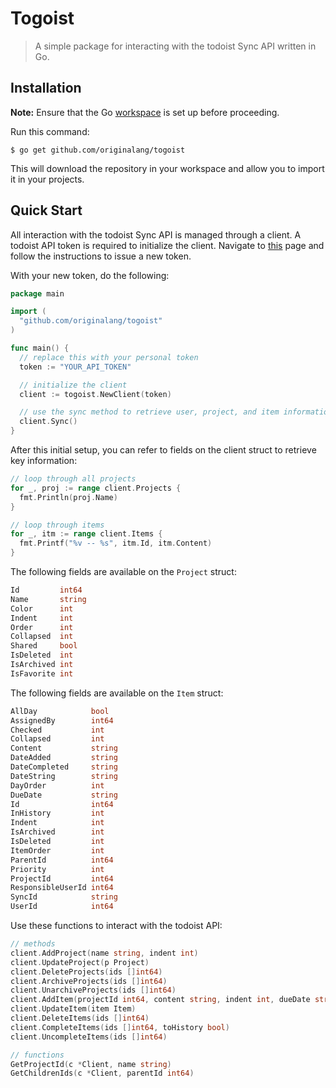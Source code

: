 # Togoist

> A simple package for interacting with the todoist Sync API written in Go.

## Installation

**Note:** Ensure that the Go [workspace](https://golang.org/doc/code.html#Workspaces) is set up before proceeding.

Run this command:

```
$ go get github.com/originalang/togoist
```
This will download the repository in your workspace and allow you to import it in your projects.

## Quick Start

All interaction with the todoist Sync API is managed through a client. A todoist API token is required to initialize the client. Navigate to [this](https://todoist.com/prefs/integrations) page and follow the instructions to issue a new token. 

With your new token, do the following:

```go
package main

import (
  "github.com/originalang/togoist"
)

func main() {
  // replace this with your personal token
  token := "YOUR_API_TOKEN"

  // initialize the client
  client := togoist.NewClient(token)

  // use the sync method to retrieve user, project, and item information
  client.Sync()
}
```

After this initial setup, you can refer to fields on the client struct to retrieve key information:

```go
// loop through all projects
for _, proj := range client.Projects {
  fmt.Println(proj.Name)
}

// loop through items
for _, itm := range client.Items {
  fmt.Printf("%v -- %s", itm.Id, itm.Content)
}
```

The following fields are available on the ```Project``` struct:

```go
Id         int64
Name       string
Color      int
Indent     int
Order      int
Collapsed  int
Shared     bool
IsDeleted  int
IsArchived int
IsFavorite int
```

The following fields are available on the ```Item``` struct:

```go
AllDay            bool
AssignedBy        int64
Checked           int
Collapsed         int
Content           string
DateAdded         string
DateCompleted     string
DateString        string
DayOrder          int
DueDate           string
Id                int64
InHistory         int
Indent            int
IsArchived        int
IsDeleted         int
ItemOrder         int
ParentId          int64
Priority          int
ProjectId         int64
ResponsibleUserId int64
SyncId            string
UserId            int64
```

Use these functions to interact with the todoist API:

```go
// methods
client.AddProject(name string, indent int)
client.UpdateProject(p Project)
client.DeleteProjects(ids []int64)
client.ArchiveProjects(ids []int64)
client.UnarchiveProjects(ids []int64)
client.AddItem(projectId int64, content string, indent int, dueDate string)
client.UpdateItem(item Item)
client.DeleteItems(ids []int64)
client.CompleteItems(ids []int64, toHistory bool)
client.UncompleteItems(ids []int64)

// functions
GetProjectId(c *Client, name string)
GetChildrenIds(c *Client, parentId int64)
```